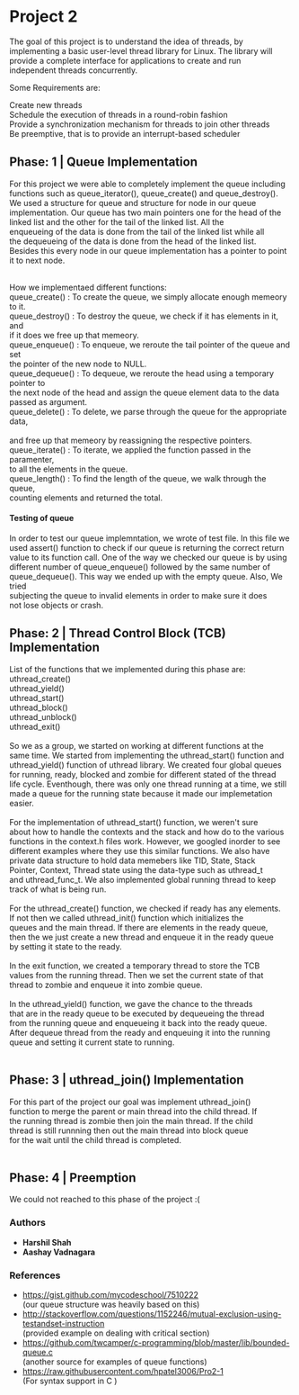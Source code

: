 # Project 2

The goal of this project is to understand the idea of threads, by <br />
implementing a basic user-level thread library for Linux. The library will  <br />
provide a complete interface for applications to create and run  <br />
independent threads concurrently.<br />

Some Requirements are:<br />

Create new threads<br />
Schedule the execution of threads in a round-robin fashion  <br />
Provide a synchronization mechanism for threads to join other threads  <br />
Be preemptive, that is to provide an interrupt-based scheduler  <br />

## Phase: 1 | Queue Implementation

For this project we were able to completely implement the queue including  <br />
functions such as queue_iterator(), queue_create() and queue_destroy(). <br />
We used a structure for queue and structure for node in our queue  <br />
implementation. Our queue has two main pointers one for the head of the  <br /> 
linked list and the other for the tail of the linked list. All the  <br /> 
enqueueing of the data is done from the tail of the linked list while all  <br />
the dequeueing of the data is done from the head of the linked list.  <br />
Besides this every node in our queue implementation has a pointer to point <br /> 
it to next node.   <br />
 <br />

How we implementaed different functions: <br />
queue_create() : To create the queue, we simply allocate enough memeory to it. <br /> 
queue_destroy() : To destroy the queue, we check if it has elements in it, and <br /> 
if it does we free up that memeory. <br /> 
queue_enqueue() : To enqueue, we reroute the tail pointer of the queue and set <br /> 
the pointer of the new node to NULL. <br /> 
queue_dequeue() : To dequeue, we reroute the head using a temporary pointer to <br /> 
the next node of the head and assign the queue element data to the data <br /> 
passed as argument. <br /> 
queue_delete() : To delete, we parse through the queue for the appropriate data, <br />  
and free up that memeory by reassigning the respective pointers. <br /> 
queue_iterate() : To iterate, we applied the function passed in the paramenter, <br /> 
to all the elements in the queue. <br /> 
queue_length() : To find the length of the queue, we walk through the queue, <br /> 
counting elements and returned the total. <br /> 

#### Testing of queue
In order to test our queue implemntation, we wrote of test file. In this file we <br /> 
used assert() function to check if our queue is returning the correct return <br />
value to its function call. One of the way we checked our queue is by using <br />
different number of queue_enqueue() followed by the same number of <br />
queue_dequeue(). This way we ended up with the empty queue. Also, We tried <br />
subjecting the queue to invalid elements in order to make sure it does <br />
not lose objects or crash. <br /> 


## Phase: 2 | Thread Control Block (TCB) Implementation 

List of the functions that we implemented during this phase are: <br />
uthread_create() <br />
uthread_yield() <br />
uthread_start() <br />
uthread_block() <br />
uthread_unblock() <br />
uthread_exit() <br />
<br />
So we as a group, we started on working at different functions at the <br />
same time. We started from implementing the uthread_start() function and <br />
uthread_yield() function of uthread library. We created four global queues <br />
for running, ready, blocked and zombie for different stated of the thread <br />
life cycle. Eventhough, there was only one thread running at a time, we still <br />
made a queue for the running state because it made our implemetation easier. <br />
<br />
For the implementation of uthread_start() function, we weren't sure <br />
about how to handle the contexts and the stack and how do to the various <br />
functions in the context.h files work. However, we googled inorder to see <br />
different examples where they use this similar functions. We also have <br />
private data structure to hold data memebers like TID, State, Stack <br />
Pointer, Context, Thread state using the data-type such as uthread_t <br />
and uthread_func_t. We also implemented global running thread to keep <br />
track of what is being run. <br />
<br />
For the uthread_create() function, we checked if ready has any elements.<br /> 
If not then we called uthread_init() function which initializes the <br />
queues and the main thread. If there are elements in the ready queue, <br />
then the we just create a new thread and enqueue it in the ready queue <br />
by setting it state to the ready. <br />
<br />
In the exit function, we created a temporary thread to store the TCB <br />
values from the running thread. Then we set the current state of that <br />
thread to zombie and enqueue it into zombie queue.<br />
<br />
In the uthread_yield() function, we gave the chance to the threads <br />
that are in the ready queue to be executed by dequeueing the thread <br />
from the running queue and enqueueing it back into the ready queue. <br />
After dequeue thread from the ready and enqueuing it into the running <br />
queue and setting it current state to running.<br />
<br />

## Phase: 3 | uthread_join() Implementation 

For this part of the project our goal was implement uthread_join() <br />
function to merge the parent or main thread into the child thread. If <br />
the running thread is zombie then join the main thread. If the child <br />
thread is still runnning then out the main thread into block queue <br />
for the wait until the child thread is completed. <br />
<br />

## Phase: 4 | Preemption

We could not reached to this phase of the project :(

### Authors

* **Harshil Shah** 
* **Aashay Vadnagara** 

### References

- https://gist.github.com/mycodeschool/7510222 <br />
(our queue structure was heavily based on this)<br />
- http://stackoverflow.com/questions/1152246/mutual-exclusion-using-testandset-instruction 
<br />(provided example on dealing with critical section)<br />
- https://github.com/twcamper/c-programming/blob/master/lib/bounded-queue.c <br />
(another source for examples of queue functions)<br />
- https://raw.githubusercontent.com/hpatel3006/Pro2-1 <br />
(For syntax support in C )<br />
 
